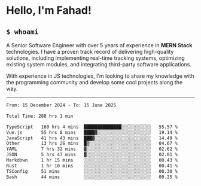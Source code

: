 <h1>Hello, I'm Fahad!</h1>

<h2><code>$ whoami</code></h2>

A Senior Software Engineer with over 5 years of experience in **MERN Stack** technologies. I have a proven track record of delivering high-quality solutions, including implementing real-time tracking systems, optimizing existing system modules, and integrating third-party software applications.

With experience in JS technologies, I'm looking to share my knowledge with the programming community and develop some cool projects along the way.

---

<!--START_SECTION:waka-->

```txt
From: 15 December 2024 - To: 15 June 2025

Total Time: 288 hrs 1 min

TypeScript   160 hrs 4 mins  ██████████████░░░░░░░░░░░   55.57 %
Vue.js       55 hrs 8 mins   ████▓░░░░░░░░░░░░░░░░░░░░   19.14 %
JavaScript   41 hrs 43 mins  ███▓░░░░░░░░░░░░░░░░░░░░░   14.49 %
Other        13 hrs 26 mins  █▒░░░░░░░░░░░░░░░░░░░░░░░   04.67 %
YAML         7 hrs 32 mins   ▓░░░░░░░░░░░░░░░░░░░░░░░░   02.62 %
JSON         5 hrs 47 mins   ▓░░░░░░░░░░░░░░░░░░░░░░░░   02.01 %
Markdown     1 hr 15 mins    ░░░░░░░░░░░░░░░░░░░░░░░░░   00.43 %
Rust         1 hr 10 mins    ░░░░░░░░░░░░░░░░░░░░░░░░░   00.41 %
TSConfig     51 mins         ░░░░░░░░░░░░░░░░░░░░░░░░░   00.30 %
Bash         44 mins         ░░░░░░░░░░░░░░░░░░░░░░░░░   00.25 %
```

<!--END_SECTION:waka-->

<!--
**heyFahad/heyFahad** is a ✨ _special_ ✨ repository because its `README.md` (this file) appears on your GitHub profile.

Here are some ideas to get you started:

- 🔭 I’m currently working on ...
- 🌱 I’m currently learning ...
- 👯 I’m looking to collaborate on ...
- 🤔 I’m looking for help with ...
- 💬 Ask me about ...
- 📫 How to reach me: ...
- 😄 Pronouns: ...
- ⚡ Fun fact: ...
-->
